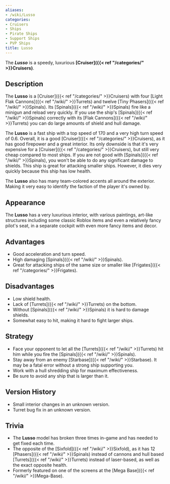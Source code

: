 ```yaml
---
aliases:
- /wiki/Lusso
categories:
- Cruisers
- Ships
- Pirate Ships
- Support Ships
- PVP Ships
title: Lusso
---
```


The **_Lusso_** is a speedy, luxurious **[Cruiser]({{< ref "/categories/" >}}Cruisers)**. 

## Description

The **Lusso** is a [Cruiser]({{< ref "/categories/" >}}Cruisers) with four [Light Flak Cannons]({{< ref "/wiki/" >}}Turrets) and twelve [Tiny Phasers]({{< ref "/wiki/" >}}Spinals). Its [Spinals]({{< ref "/wiki/" >}}Spinals) fire like a minigun and reload very quickly. If you use the ship's [Spinals]({{< ref "/wiki/" >}}Spinals) correctly with its [Flak Cannons]({{< ref "/wiki/" >}}Turrets) you can do large amounts of shield and hull damage.

The **Lusso** is a fast ship with a top speed of 170 and a very high turn speed of 0.6. Overall, it is a good [Cruiser]({{< ref "/categories/" >}}Cruisers), as it has good firepower and a great interior. Its only downside is that it's very expensive for a [Cruiser]({{< ref "/categories/" >}}Cruisers), but still very cheap compared to most ships. If you are not good with [Spinals]({{< ref "/wiki/" >}}Spinals), you won't be able to do any significant damage to shields. This ship is great for attacking smaller ships. However, it dies very quickly because this ship has low health.

The **Lusso** also has many team-colored accents all around the exterior. Making it very easy to identify the faction of the player it's owned by.

## Appearance

The **Lusso** has a very luxurious interior, with various paintings, art-like structures including some classic Roblox items and even a relatively fancy pilot's seat, in a separate cockpit with even more fancy items and decor.

## Advantages

- Good acceleration and turn speed.
- High damaging [Spinals]({{< ref "/wiki/" >}}Spinals).
- Great for attacking ships of the same size or smaller like [Frigates]({{< ref "/categories/" >}}Frigates).

## Disadvantages

- Low shield health.
- Lack of [Turrets]({{< ref "/wiki/" >}}Turrets) on the bottom.
- Without [Spinals]({{< ref "/wiki/" >}}Spinals) it is hard to damage shields.
- Somewhat easy to hit, making it hard to fight larger ships.

## Strategy

- Face your opponent to let all the [Turrets]({{< ref "/wiki/" >}}Turrets) hit him while you fire the [Spinals]({{< ref "/wiki/" >}}Spinals).
- Stay away from an enemy [Starbase]({{< ref "/wiki/" >}}Starbase). It may be a fatal error without a strong ship supporting you.
- Work with a hull shredding ship for maximum effectiveness.
- Be sure to avoid any ship that is larger than it.

## Version History 

- Small interior changes in an unknown version.
- Turret bug fix in an unknown version.

## Trivia

- The **Lusso** model has broken three times in-game and has needed to get fixed each time.
- The opposite of the [Sixfold]({{< ref "/wiki/" >}}Sixfold), as it has 12 [Phasers]({{< ref "/wiki/" >}}Spinals) instead of cannons and hull based [Turrets]({{< ref "/wiki/" >}}Turrets) instead of laser-based, as well as the exact opposite health.
- Formerly featured on one of the screens at the [Mega Base]({{< ref "/wiki/" >}}Mega-Base).